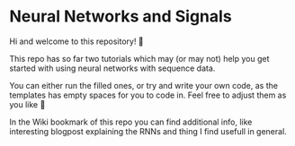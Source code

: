 # Neural Networks and Signals

Hi and welcome to this repository! 👋

This repo has so far two tutorials which may (or may not) help you get started with using neural networks with sequence data. 

You can either run the filled ones, or try and write your own code, as the templates has empty spaces for you to code in. Feel free to adjust them as you like 🙂

In the Wiki bookmark of this repo you can find additional info, like interesting blogpost explaining the RNNs and thing I find usefull in general.
